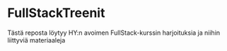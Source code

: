 # FullStackTreenit
Tästä reposta löytyy HY:n avoimen FullStack-kurssin harjoituksia ja niihin liittyviä materiaaleja
